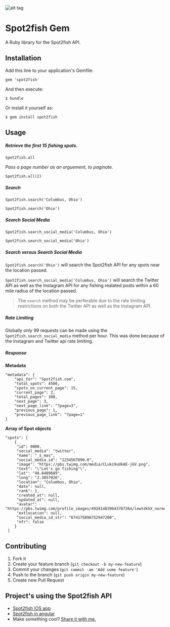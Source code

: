 ![alt tag](https://pbs.twimg.com/profile_images/492814839643787264/lewtdkhX_200x200.png) 

# Spot2fish Gem


A Ruby library for the Spot2fish API.

## Installation

Add this line to your application's Gemfile:

    gem 'spot2fish'

And then execute:

    $ bundle

Or install it yourself as:

    $ gem install spot2fish

## Usage

##### Retrieve the first 15 fishing spots.

`Spot2fish.all`

*Pass a page number as an arguement, to paginate.*

`Spot2fish.all(2)`

##### Search

`Spot2fish.search('Columbus, Ohio')`

`Spot2fish.search('Ohio')`

##### Search Social Media

`Spot2fish.search_social_media('Columbus, Ohio')`

`Spot2fish.search_social_media('Ohio')`

##### *Search* versus *Search Social Media*

`Spot2fish.search('Ohio')` will search the Spot2fish API for any spots near the location passed.

`Spot2fish.search_social_media('Columbus, Ohio')` will search the Twitter API as well as the Instagram API for any fishing realated posts within a 60 mile radius of the location passed.

> The `search` method may be perferable due to the rate limiting restrictions on both the Twitter API as well as the Instagram API.

##### Rate Limiting

Globally only 99 requests can be made using the `Spot2fish.search_social_media` method per hour. This was done because of the Instagram and Twitter api rate limiting.

##### Response

**Metadata**

    "metadata": {
        "api_for": "Spot2fish.com",
        "total_spots": 4500,
        "spots_on_current_page": 15,
        "current_page": 2,
        "total_pages": 300,
        "next_page": 3,
        "next_page_link": "?page=3",
        "previous_page": 1,
        "previous_page_link": "?page=1"
    }

**Array of Spot objects**

    "spots": [
        {
         "id": 9000,
         "social_media": "twitter",
         "name": "_s_mas",
         "social_media_id": "1234567890.0",
         "image": "https://pbs.twimg.com/media/CLuki9uUkAE-jGV.png",
         "text": "\"Let's go fishing"\",
         "lat": "48.8489689",
         "long": "2.3057026",
         "location": "Columbus, Ohio",
         "date": null,
         "rank": 1,
         "created_at": null,
         "updated_at": null,
         "avatar": "https://pbs.twimg.com/profile_images/492814839643787264/lewtdkhX_normal.png",
         "extlocation": null,
         "social_media_id_str": "674175896752947200",
         "nfr": false
        }
     ]


## Contributing

1. Fork it
2. Create your feature branch (`git checkout -b my-new-feature`)
3. Commit your changes (`git commit -am 'Add some feature'`)
4. Push to the branch (`git push origin my-new-feature`)
5. Create new Pull Request

## Project's using the Spot2fish API

* [Spot2fish iOS app](https://itunes.apple.com/us/app/spot2fish/id1014977861?mt=8)
* [Spot2fish in angular](http://www.spot2fish.com/)
* Make something cool? [Share it with me.](https://twitter.com/_s_mas)
